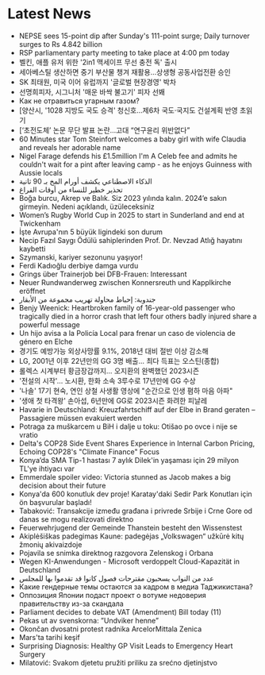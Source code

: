 # Latest News
-  NEPSE sees 15-point dip after Sunday&#039;s 111-point surge; Daily turnover surges to Rs 4.842 billion
-  RSP parliamentary party meeting to take place at 4:00 pm today
-  벨킨, 애플 유저 위한 '2in1 맥세이프 무선 충전 독' 출시
-  세아베스틸 생산하면 중기 부산물 챙겨 재활용…상생형 공동사업전환 승인
-  SK 최태원, 미국 이어 유럽까지 '글로벌 현장경영' 박차
-  선명희피자, 시그니처 '매운 바싹 불고기' 피자 선봬
-  Как не отравиться угарным газом?
-  [양산시, '1028 지방도 국도 승격' 청신호…제6차 국도·국지도 건설계획 반영 초읽기
-  [‘초전도체’ 논문 무단 발표 논란…고대 “연구윤리 위반없다”
-  60 Minutes star Tom Steinfort welcomes a baby girl with wife Claudia and reveals her adorable name
-  Nigel Farage defends his £1.5million I'm A Celeb fee and admits he couldn't wait for a pint after leaving camp - as he enjoys Guinness with Aussie locals
-  الذكاء الاصطناعي يكشف أورام المخ بـ 90 ثانية
-  تحذير خطير للنساء من أوقات الفراغ
-  Boğa burcu, Akrep ve Balık. Siz 2023 yılında kalın. 2024’e sakın girmeyin. Nedeni açıklandı, üzüleceksiniz
-  Women’s Rugby World Cup in 2025 to start in Sunderland and end at Twickenham
-  İşte Avrupa'nın 5 büyük ligindeki son durum
-  Necip Fazıl Saygı Ödülü sahiplerinden Prof. Dr. Nevzad Atlığ hayatını kaybetti
-  Szymanski, kariyer sezonunu yaşıyor!
-  Ferdi Kadıoğlu derbiye damga vurdu
-  Grings über Trainerjob bei DFB-Frauen: Interessant
-  Neuer Rundwanderweg zwischen Konnersreuth und Kapplkirche eröffnet
-  جندوبة: إحباط محاولة تهريب مجموعة من الأبقار
-  Benjy Weenick: Heartbroken family of 16-year-old passenger who tragically died in a horror crash that left four others badly injured share a powerful message
-  Un hijo avisa a la Policía Local para frenar un caso de violencia de género en Elche
-  경기도 예방가능 외상사망률 9.1%, 2018년 대비 절반 이상 감소해
-  LG, 2001년 이후 22년만의 GG 3명 배출… 최다 득표는 오스틴(종합)
-  롤렉스 시계부터 황금장갑까지… 오지환의 완벽했던 2023시즌
-  '전설의 시작'… 노시환, 한화 소속 3루수로 17년만에 GG 수상
-  '나솔' 17기 현숙, 연인 상철 사생활 영상에 "순간으로 인생 폄하 마음 아파"
-  '생애 첫 타격왕' 손아섭, 6년만에 GG로 2023시즌 화려한 피날레
-  Havarie in Deutschland: Kreuzfahrtschiff auf der Elbe in Brand geraten – Passagiere müssen evakuiert werden
-  Potraga za muškarcem u BiH i dalje u toku: Otišao po ovce i nije se vratio
-  Delta's COP28 Side Event Shares Experience in Internal Carbon Pricing, Echoing COP28's "Climate Finance" Focus
-  Konya’da SMA Tip-1 hastası 7 aylık Dilek'in yaşaması için 29 milyon TL'ye ihtiyacı var
-  Emmerdale spoiler video: Victoria stunned as Jacob makes a big decision about their future
-  Konya'da 600 konutluk dev proje! Karatay'daki Sedir Park Konutları için ön başvurular başladı!
-  Tabaković: Transakcije između građana i privrede Srbije i Crne Gore od danas se mogu realizovati direktno
-  Feuerwehrjugend der Gemeinde Thanstein besteht den Wissenstest
-  Akiplėšiškas padegimas Kaune: padegėjas „Volkswagen“ užkūrė kitų žmonių akivaizdoje
-  Pojavila se snimka direktnog razgovora Zelenskog i Orbana
-  Wegen KI-Anwendungen - Microsoft verdoppelt Cloud-Kapazität in Deutschland
-  عدد من النواب يسحبون مقترحات فصول كانوا قد تقدموا بها للمجلس
-  Какие гендерные темы остаются за кадром в медиа Таджикистана?
-  Оппозиция Японии подаст проект о вотуме недоверия правительству из-за скандала
-  Parliament decides to debate VAT (Amendment) Bill today (11)
-  Pekas ut av svenskorna: ”Undviker henne”
-  Okončan dvosatni protest radnika ArcelorMittala Zenica
-  Mars'ta tarihi keşif
-  Surprising Diagnosis: Healthy GP Visit Leads to Emergency Heart Surgery
-  Milatović: Svakom djetetu pružiti priliku za srećno djetinjstvo
